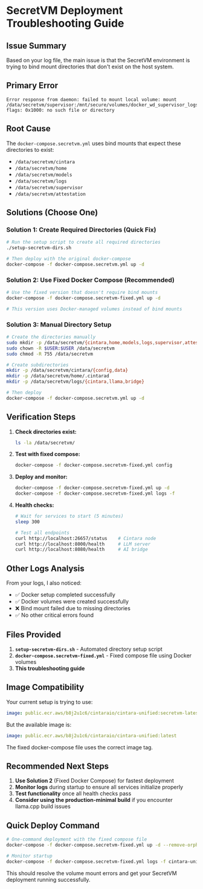 # SecretVM Deployment Troubleshooting Guide

## Issue Summary
Based on your log file, the main issue is that the SecretVM environment is trying to bind mount directories that don't exist on the host system.

## Primary Error
```
Error response from daemon: failed to mount local volume: mount /data/secretvm/supervisor:/mnt/secure/volumes/docker_wd_supervisor_logs_secretvm/_data, flags: 0x1000: no such file or directory
```

## Root Cause
The `docker-compose.secretvm.yml` uses bind mounts that expect these directories to exist:
- `/data/secretvm/cintara`
- `/data/secretvm/home`
- `/data/secretvm/models`
- `/data/secretvm/logs`
- `/data/secretvm/supervisor`
- `/data/secretvm/attestation`

## Solutions (Choose One)

### Solution 1: Create Required Directories (Quick Fix)

```bash
# Run the setup script to create all required directories
./setup-secretvm-dirs.sh

# Then deploy with the original docker-compose
docker-compose -f docker-compose.secretvm.yml up -d
```

### Solution 2: Use Fixed Docker Compose (Recommended)

```bash
# Use the fixed version that doesn't require bind mounts
docker-compose -f docker-compose.secretvm-fixed.yml up -d

# This version uses Docker-managed volumes instead of bind mounts
```

### Solution 3: Manual Directory Setup

```bash
# Create the directories manually
sudo mkdir -p /data/secretvm/{cintara,home,models,logs,supervisor,attestation}
sudo chown -R $USER:$USER /data/secretvm
sudo chmod -R 755 /data/secretvm

# Create subdirectories
mkdir -p /data/secretvm/cintara/{config,data}
mkdir -p /data/secretvm/home/.cintarad
mkdir -p /data/secretvm/logs/{cintara,llama,bridge}

# Then deploy
docker-compose -f docker-compose.secretvm.yml up -d
```

## Verification Steps

1. **Check directories exist:**
   ```bash
   ls -la /data/secretvm/
   ```

2. **Test with fixed compose:**
   ```bash
   docker-compose -f docker-compose.secretvm-fixed.yml config
   ```

3. **Deploy and monitor:**
   ```bash
   docker-compose -f docker-compose.secretvm-fixed.yml up -d
   docker-compose -f docker-compose.secretvm-fixed.yml logs -f
   ```

4. **Health checks:**
   ```bash
   # Wait for services to start (5 minutes)
   sleep 300

   # Test all endpoints
   curl http://localhost:26657/status    # Cintara node
   curl http://localhost:8000/health     # LLM server
   curl http://localhost:8080/health     # AI bridge
   ```

## Other Logs Analysis

From your logs, I also noticed:
- ✅ Docker setup completed successfully
- ✅ Docker volumes were created successfully
- ❌ Bind mount failed due to missing directories
- ✅ No other critical errors found

## Files Provided

1. **`setup-secretvm-dirs.sh`** - Automated directory setup script
2. **`docker-compose.secretvm-fixed.yml`** - Fixed compose file using Docker volumes
3. **This troubleshooting guide**

## Image Compatibility

Your current setup is trying to use:
```yaml
image: public.ecr.aws/b8j2u1c6/cintaraio/cintara-unified:secretvm-latest
```

But the available image is:
```yaml
image: public.ecr.aws/b8j2u1c6/cintaraio/cintara-unified:latest
```

The fixed docker-compose file uses the correct image tag.

## Recommended Next Steps

1. **Use Solution 2** (Fixed Docker Compose) for fastest deployment
2. **Monitor logs** during startup to ensure all services initialize properly
3. **Test functionality** once all health checks pass
4. **Consider using the production-minimal build** if you encounter llama.cpp build issues

## Quick Deploy Command

```bash
# One-command deployment with the fixed compose file
docker-compose -f docker-compose.secretvm-fixed.yml up -d --remove-orphans

# Monitor startup
docker-compose -f docker-compose.secretvm-fixed.yml logs -f cintara-unified
```

This should resolve the volume mount errors and get your SecretVM deployment running successfully.